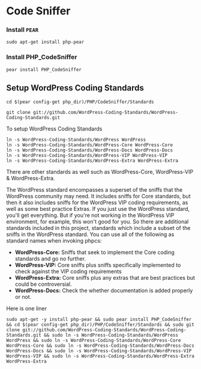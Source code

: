 # Code Sniffer

### Install `PEAR`

```
sudo apt-get install php-pear
```

### Install PHP_CodeSniffer

```
pear install PHP_CodeSniffer
```

## Setup WordPress Coding Standards

```
cd $(pear config-get php_dir)/PHP/CodeSniffer/Standards
```

```
git clone git://github.com/WordPress-Coding-Standards/WordPress-Coding-Standards.git
```

To setup WordPress Coding Standards
```
ln -s WordPress-Coding-Standards/WordPress WordPress
ln -s WordPress-Coding-Standards/WordPress-Core WordPress-Core
ln -s WordPress-Coding-Standards/WordPress-Docs WordPress-Docs
ln -s WordPress-Coding-Standards/WordPress-VIP WordPress-VIP
ln -s WordPress-Coding-Standards/WordPress-Extra WordPress-Extra
```

There are other standards as well such as WordPress-Core, WordPress-VIP & WordPress-Extra.

The WordPress standard encompasses a superset of the sniffs that the WordPress community may need. It includes sniffs for Core standards, but then it also includes sniffs for the WordPress VIP coding requirements, as well as some best practice Extras. If you just use the WordPress standard, you'll get everything. But if you're not working in the WordPress VIP environment, for example, this won't good for you. So there are additional standards included in this project, standards which include a subset of the sniffs in the WordPress standard. You can use all of the following as standard names when invoking phpcs:

- **WordPress-Core:** Sniffs that seek to implement the Core coding standards and go no further.
- **WordPress-VIP:** Core sniffs plus sniffs specifically implemented to check against the VIP coding requirements
- **WordPress-Extra:** Core sniffs plus any extras that are best practices but could be controversial.
- **WordPress-Docs:** Check the whether documentation is added properly or not.

Here is one liner
```
sudo apt-get -y install php-pear && sudo pear install PHP_CodeSniffer && cd $(pear config-get php_dir)/PHP/CodeSniffer/Standards && sudo git clone git://github.com/WordPress-Coding-Standards/WordPress-Coding-Standards.git && sudo ln -s WordPress-Coding-Standards/WordPress WordPress && sudo ln -s WordPress-Coding-Standards/WordPress-Core WordPress-Core && sudo ln -s WordPress-Coding-Standards/WordPress-Docs WordPress-Docs && sudo ln -s WordPress-Coding-Standards/WordPress-VIP WordPress-VIP && sudo ln -s WordPress-Coding-Standards/WordPress-Extra WordPress-Extra
```
